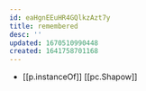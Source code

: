 ```yaml
---
id: eaHgnEEuHR4GQlkzAzt7y
title: remembered
desc: ''
updated: 1670510990448
created: 1641758701168
---
```




- [[p.instanceOf]] [[pc.Shapow]]
